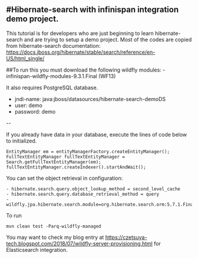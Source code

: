 #Hibernate-search with infinispan integration demo project.
--

This tutorial is for developers who are just beginning to learn hibernate-search and are trying to setup a demo project. Most of the codes are copied from hibernate-search documentation: https://docs.jboss.org/hibernate/stable/search/reference/en-US/html_single/

##To run this you must download the following wildfly modules:
	- infinispan-wildfly-modules-9.3.1.Final (WF13)

It also requires PostgreSQL database.
 - jndi-name: java:jboss/datasources/hibernate-search-demoDS
 - user: demo
 - password: demo

--

If you already have data in your database, execute the lines of code below to initialized.
```
EntityManager em = entityManagerFactory.createEntityManager();
FullTextEntityManager fullTextEntityManager = Search.getFullTextEntityManager(em);
fullTextEntityManager.createIndexer().startAndWait();
```

You can set the object retrieval in configuration:

	- hibernate.search.query.object_lookup_method = second_level_cache
	- hibernate.search.query.database_retrieval_method = query
	- wildfly.jpa.hibernate.search.module=org.hibernate.search.orm:5.7.1.Final
	
To run
```
mvn clean test -Parq-wildfly-managed
```

You may want to check my blog entry at https://czetsuya-tech.blogspot.com/2018/07/wildfly-server-provisioning.html for Elasticsearch integration.